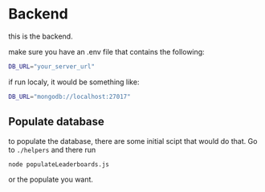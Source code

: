 # Backend
this is the backend.

make sure you have an .env file that contains the following:
```bash
DB_URL="your_server_url"
```

if run localy, it would be something like:
```bash
DB_URL="mongodb://localhost:27017"
```

## Populate database
to populate the database, there are some initial scipt that would do that. Go to `./helpers` and there run
```bash
node populateLeaderboards.js
```
or the populate you want.